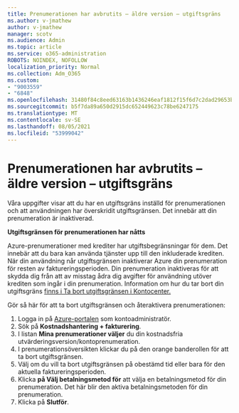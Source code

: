```yaml
---
title: Prenumerationen har avbrutits – äldre version – utgiftsgräns
ms.author: v-jmathew
author: v-jmathew
manager: scotv
ms.audience: Admin
ms.topic: article
ms.service: o365-administration
ROBOTS: NOINDEX, NOFOLLOW
localization_priority: Normal
ms.collection: Adm_O365
ms.custom:
- "9003559"
- "6848"
ms.openlocfilehash: 31480f84c8eed63163b1436246eaf1812f15f6d7c2dad29653b2019f8a15f1af
ms.sourcegitcommit: b5f7da89a650d2915dc652449623c78be6247175
ms.translationtype: MT
ms.contentlocale: sv-SE
ms.lasthandoff: 08/05/2021
ms.locfileid: "53999042"
---
```

# <a name="subscription-cancelled---legacy---spending-limit"></a>Prenumerationen har avbrutits – äldre version – utgiftsgräns

Våra uppgifter visar att du har en utgiftsgräns inställd för prenumerationen och att användningen har överskridit utgiftsgränsen. Det innebär att din prenumeration är inaktiverad.

**Utgiftsgränsen för prenumerationen har nåtts**

Azure-prenumerationer med krediter har utgiftsbegränsningar för dem. Det innebär att du bara kan använda tjänster upp till den inkluderade krediten. När din användning når utgiftsgränsen inaktiverar Azure din prenumeration för resten av faktureringsperioden. Din prenumeration inaktiveras för att skydda dig från att av misstag ådra dig avgifter för användning utöver krediten som ingår i din prenumeration. Information om hur du tar bort din utgiftsgräns [finns i Ta bort utgiftsgränsen i Kontocenter.](https://docs.microsoft.com/azure/cost-management-billing/manage/spending-limit#remove)

Gör så här för att ta bort utgiftsgränsen och återaktivera prenumerationen:

1. Logga in på [Azure-portalen](https://portal.azure.com/) som kontoadministratör.
2. Sök på **Kostnadshantering + fakturering**.
3. I listan **Mina prenumerationer väljer** du din kostnadsfria utvärderingsversion/kontoprenumeration.
4. I prenumerationsöversikten klickar du på den orange banderollen för att ta bort utgiftsgränsen.
5. Välj om du vill ta bort utgiftsgränsen på obestämd tid eller bara för den aktuella faktureringsperioden.
6. Klicka **på Välj betalningsmetod för** att välja en betalningsmetod för din prenumeration. Det här blir den aktiva betalningsmetoden för din prenumeration.
7. Klicka på **Slutför**.
